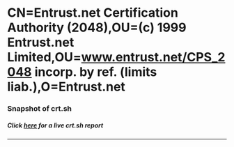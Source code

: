 # CN=Entrust.net Certification Authority (2048),OU=(c) 1999 Entrust.net Limited,OU=www.entrust.net/CPS_2048 incorp. by ref. (limits liab.),O=Entrust.net
### Snapshot of crt.sh
##### Click [here](https://crt.sh/?q=Serial_51CE0502) for a live crt.sh report

---
